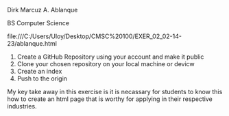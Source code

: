 Dirk Marcuz A. Ablanque

BS Computer Science

file:///C:/Users/Uloy/Desktop/CMSC%20100/EXER_02_02-14-23/ablanque.html

1. Create a GitHub Repository using your account and make it public
2. Clone your chosen repository on your local machine or devicw
3. Create an index
4. Push to the origin

My key take away in this exercise is it is necassary for students to know this how to create an html page that is worthy for applying in their respective industries.
